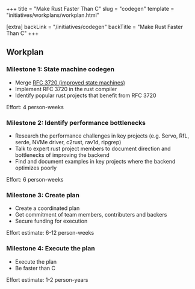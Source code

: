 +++
title = "Make Rust Faster Than C"
slug = "codegen"
template = "initiatives/workplans/workplan.html"

[extra]
backLink = "/initiatives/codegen"
backTitle = "Make Rust Faster Than C"
+++

## Workplan

### Milestone 1: State machine codegen

- Merge [RFC 3720 (improved state machines)](https://github.com/rust-lang/rfcs/pull/3720)
- Implement RFC 3720 in the rust compiler
- Identify popular rust projects that benefit from RFC 3720

Effort: 4 person-weeks

### Milestone 2: Identify performance bottlenecks

- Research the performance challenges in key projects (e.g. Servo, RfL, serde, NVMe driver, c2rust, rav1d, ripgrep)
- Talk to expert rust project members to document direction and bottlenecks of improving the backend
- Find and document examples in key projects where the backend optimizes poorly

Effort: 6 person-weeks 

### Milestone 3: Create plan

- Create a coordinated plan
- Get commitment of team members, contributers and backers
- Secure funding for execution

Effort estimate: 6-12 person-weeks

### Milestone 4: Execute the plan

- Execute the plan
- Be faster than C

Effort estimate: 1-2 person-years
